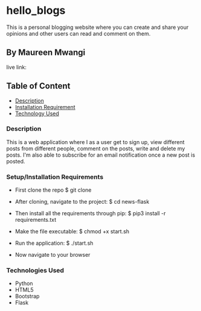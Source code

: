 # hello_blogs
This is a personal blogging website where you can create and share your opinions and other users can read and comment on them.
## By Maureen Mwangi
live link: 
## Table of Content

+ [Description](#description)
+ [Installation Requirement](#Installation)
+ [Technology Used](#technology-used)

### Description
This is a web application where I as a user get to sign up, view different posts from different people, comment on the posts, write and delete my posts. I'm also able to subscribe for an email notification once a new post is posted.

### Setup/Installation Requirements
* First clone the repo $ git clone

* After cloning, navigate to the project: $ cd news-flask

* Then install all the requirements through pip: $ pip3 install -r requirements.txt

* Make the file executable: $ chmod +x start.sh

* Run the application: $ ./start.sh

* Now navigate to your browser

### Technologies Used
* Python
* HTML5
* Bootstrap
* Flask